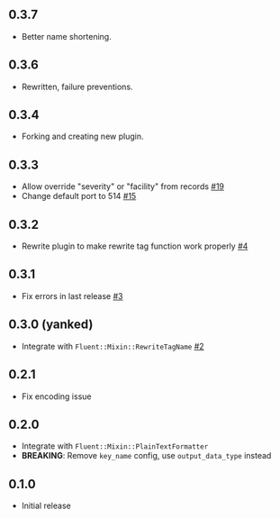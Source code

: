## 0.3.7

* Better name shortening.

## 0.3.6

* Rewritten, failure preventions.

## 0.3.4

* Forking and creating new plugin.

## 0.3.3

* Allow override "severity" or "facility" from records [#19](https://github.com/dlackty/fluent-plugin-remote_syslog/pull/19)
* Change default port to 514 [#15](https://github.com/dlackty/fluent-plugin-remote_syslog/pull/15)

## 0.3.2

* Rewrite plugin to make rewrite tag function work properly [#4](https://github.com/dlackty/fluent-plugin-remote_syslog/pull/4)

## 0.3.1

* Fix errors in last release [#3](https://github.com/dlackty/fluent-plugin-remote_syslog/pull/3)

## 0.3.0 (yanked)

* Integrate with `Fluent::Mixin::RewriteTagName` [#2](https://github.com/dlackty/fluent-plugin-remote_syslog/pull/2)

## 0.2.1

* Fix encoding issue

## 0.2.0

* Integrate with `Fluent::Mixin::PlainTextFormatter`
* **BREAKING**: Remove `key_name` config, use `output_data_type` instead

## 0.1.0

* Initial release
